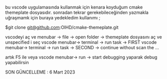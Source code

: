bu vscode uygulamasında kullanmak için kenara koyduğum cmake themeplate dosyasıdır. sonradan tekrar gerekebileceğinden yazmakla uğraşmamk için buraya yedekledim kullanımı ;

$git clone git@github.com:OIHD/cmake-themeplate.git

vscodeyi aç ve menubar -> file -> open folder -> themeplate dosyasını aç ve unspecified i seç
vscode menubar-> terminal -> run task -> FIRST
vscode menubar-> terminal -> run task -> SECOND -> continue without scan the ...

artık F5 ile veya
vscode menubar-> run -> start debugging
yaparak debug yapabilirsin


SON GÜNCELLEME : 6 Mart 2023
